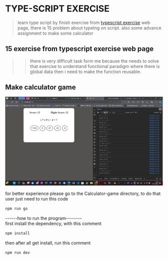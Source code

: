 # TYPE-SCRIPT EXERCISE

> learn type script by finish exercise from [typescript exercise](https://typescript-exercises.github.io/#exercise=16&file=%2Findex.ts) web page, there is 15 problem about typeIng on script. also some advance assignment to make some calculator

## 15 exercise from typescript exercise web page

> > there is very difficult task form me because the needs to solve that exercise to understand functional paradigm where there is global data then i need to make the function reusable.

## Make calculator game

![arithmetic game](./image/ArithmeticGame.png)

for better experience please go to the Calculator-game directory, to do that user just need to run this code

```bash
npm run go
```

------how to run the program--------\
 first install the dependency, with this comment

```bash
npm install
```

then after all get install, run this comment

```bash
npm run dev
```
